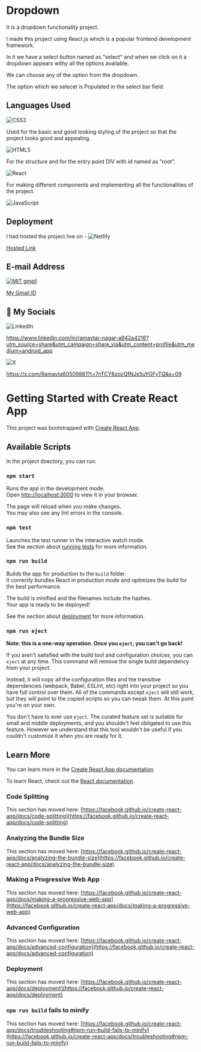 
# Dropdown

It is a dropdown functionality project.

I made this project using React.js which is a popular frontend development framework.

In it we have a select button named as "select" and when we click on it a dropdown appears withy all the options available.

We can choose any of the option from the dropdown.

The option which we selecet is Populated in the select bar field.
## Languages Used
![CSS3](https://img.shields.io/badge/css3-%231572B6.svg?style=for-the-badge&logo=css3&logoColor=white)

Used for the basic and good looking styling of the project so that the project looks good and appealing.

![HTML5](https://img.shields.io/badge/html5-%23E34F26.svg?style=for-the-badge&logo=html5&logoColor=white)

For the structure and for the entry point DIV with id named as "root".

![React](https://img.shields.io/badge/react-%2320232a.svg?style=for-the-badge&logo=react&logoColor=%2361DAFB)

For making different components and implementing all the functionalities of the project.

![JavaScript](https://img.shields.io/badge/javascript-%23323330.svg?style=for-the-badge&logo=javascript&logoColor=%23F7DF1E)


## Deployment

I had hosted the project live on -
![Netlify](https://img.shields.io/badge/netlify-%23000000.svg?style=for-the-badge&logo=netlify&logoColor=#00C7B7)

[Hosted Link](https://delightful-pothos-3ab06f.netlify.app)


## E-mail Address

[![MIT gmeil](https://img.shields.io/badge/Gmail-D14836?style=for-the-badge&logo=gmail&logoColor=white)](https://choosealicense.com/licenses/mit/)

[My Gmail ID](ramavtarnagar13@gmail.com)





## 🔗 My Socials

![LinkedIn](https://img.shields.io/badge/linkedin-%230077B5.svg?style=for-the-badge&logo=linkedin&logoColor=white) 

https://www.linkedin.com/in/ramavtar-nagar-a942a4216?utm_source=share&utm_campaign=share_via&utm_content=profile&utm_medium=android_app

![X](https://img.shields.io/badge/X-%23000000.svg?style=for-the-badge&logo=X&logoColor=white)

https://x.com/Ramavta60509861?t=7nTCY6zozQfNJs5uYGFyTQ&s=09



# Getting Started with Create React App

This project was bootstrapped with [Create React App](https://github.com/facebook/create-react-app).

## Available Scripts

In the project directory, you can run:

### `npm start`

Runs the app in the development mode.\
Open [http://localhost:3000](http://localhost:3000) to view it in your browser.

The page will reload when you make changes.\
You may also see any lint errors in the console.

### `npm test`

Launches the test runner in the interactive watch mode.\
See the section about [running tests](https://facebook.github.io/create-react-app/docs/running-tests) for more information.

### `npm run build`

Builds the app for production to the `build` folder.\
It correctly bundles React in production mode and optimizes the build for the best performance.

The build is minified and the filenames include the hashes.\
Your app is ready to be deployed!

See the section about [deployment](https://facebook.github.io/create-react-app/docs/deployment) for more information.

### `npm run eject`

**Note: this is a one-way operation. Once you `eject`, you can't go back!**

If you aren't satisfied with the build tool and configuration choices, you can `eject` at any time. This command will remove the single build dependency from your project.

Instead, it will copy all the configuration files and the transitive dependencies (webpack, Babel, ESLint, etc) right into your project so you have full control over them. All of the commands except `eject` will still work, but they will point to the copied scripts so you can tweak them. At this point you're on your own.

You don't have to ever use `eject`. The curated feature set is suitable for small and middle deployments, and you shouldn't feel obligated to use this feature. However we understand that this tool wouldn't be useful if you couldn't customize it when you are ready for it.

## Learn More

You can learn more in the [Create React App documentation](https://facebook.github.io/create-react-app/docs/getting-started).

To learn React, check out the [React documentation](https://reactjs.org/).

### Code Splitting

This section has moved here: [https://facebook.github.io/create-react-app/docs/code-splitting](https://facebook.github.io/create-react-app/docs/code-splitting)

### Analyzing the Bundle Size

This section has moved here: [https://facebook.github.io/create-react-app/docs/analyzing-the-bundle-size](https://facebook.github.io/create-react-app/docs/analyzing-the-bundle-size)

### Making a Progressive Web App

This section has moved here: [https://facebook.github.io/create-react-app/docs/making-a-progressive-web-app](https://facebook.github.io/create-react-app/docs/making-a-progressive-web-app)

### Advanced Configuration

This section has moved here: [https://facebook.github.io/create-react-app/docs/advanced-configuration](https://facebook.github.io/create-react-app/docs/advanced-configuration)

### Deployment

This section has moved here: [https://facebook.github.io/create-react-app/docs/deployment](https://facebook.github.io/create-react-app/docs/deployment)

### `npm run build` fails to minify

This section has moved here: [https://facebook.github.io/create-react-app/docs/troubleshooting#npm-run-build-fails-to-minify](https://facebook.github.io/create-react-app/docs/troubleshooting#npm-run-build-fails-to-minify)
